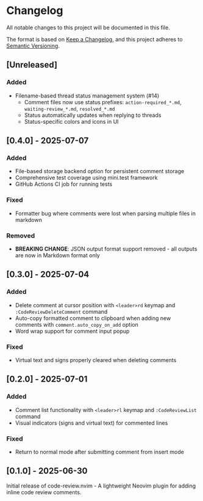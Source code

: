 # Changelog

All notable changes to this project will be documented in this file.

The format is based on [Keep a Changelog](https://keepachangelog.com/en/1.0.0/),
and this project adheres to [Semantic Versioning](https://semver.org/spec/v2.0.0.html).

## [Unreleased]

### Added
- Filename-based thread status management system (#14)
  - Comment files now use status prefixes: `action-required_*.md`, `waiting-review_*.md`, `resolved_*.md`
  - Status automatically updates when replying to threads
  - Status-specific colors and icons in UI

## [0.4.0] - 2025-07-07

### Added
- File-based storage backend option for persistent comment storage
- Comprehensive test coverage using mini.test framework
- GitHub Actions CI job for running tests

### Fixed
- Formatter bug where comments were lost when parsing multiple files in markdown

### Removed
- **BREAKING CHANGE**: JSON output format support removed - all outputs are now in Markdown format only

## [0.3.0] - 2025-07-04

### Added
- Delete comment at cursor position with `<leader>rd` keymap and `:CodeReviewDeleteComment` command
- Auto-copy formatted comment to clipboard when adding new comments with `comment.auto_copy_on_add` option
- Word wrap support for comment input popup

### Fixed
- Virtual text and signs properly cleared when deleting comments

## [0.2.0] - 2025-07-01

### Added
- Comment list functionality with `<leader>rl` keymap and `:CodeReviewList` command
- Visual indicators (signs and virtual text) for commented lines

### Fixed
- Return to normal mode after submitting comment from insert mode

## [0.1.0] - 2025-06-30

Initial release of code-review.nvim - A lightweight Neovim plugin for adding inline code review comments.

